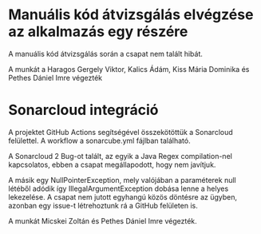 # Manuális kód átvizsgálás elvégzése az alkalmazás egy részére

A manuális kód átvizsgálás során a csapat nem talált hibát.

A munkát a Haragos Gergely Viktor, Kalics Ádám, Kiss Mária Dominika és Pethes Dániel Imre végezték

# Sonarcloud integráció

A projektet GitHub Actions segítségével összekötöttük a Sonarcloud felülettel. A workflow a sonarcube.yml fájlban található.

A Sonarcloud 2 Bug-ot talált, az egyik a Java Regex compilation-nel kapcsolatos, ebben a csapat megállapodott, hogy nem javítjuk.

A másik egy NullPointerException, mely valójában a paraméterek null létéből adódik így IllegalArgumentException dobása lenne a helyes lekezelése. A csapat nem jutott egyhangú közös döntésre az ügyben, azonban egy issue-t létrehoztunk rá a GitHub felületen is.

A munkát Micskei Zoltán és Pethes Dániel Imre végezték.

